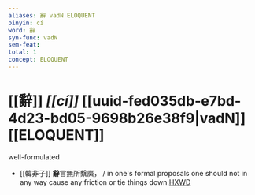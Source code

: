 ```yaml
---
aliases: 辭 vadN ELOQUENT
pinyin: cí
word: 辭
syn-func: vadN
sem-feat: 
total: 1
concept: ELOQUENT 
---
```

# [[辭]] *[[cí]]*  [[uuid-fed035db-e7bd-4d23-bd05-9698b26e38f9|vadN]] [[ELOQUENT]]
well-formulated
 - [[韓非子]] **辭**言無所繫縻， / in one's formal proposals one should not in any way cause any friction or tie things down:[HXWD](https://hxwd.org/textview.html?location=KR3c0005_tls_012-20a.9)